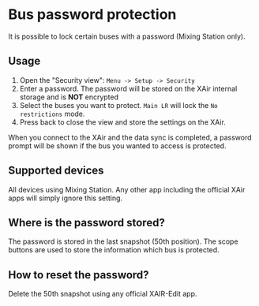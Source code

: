 # Bus password protection
It is possible to lock certain buses with a password (Mixing Station only).


## Usage
1. Open the "Security view": `Menu -> Setup -> Security`
2. Enter a password. The password will be stored on the XAir internal storage and is **NOT** encrypted
3. Select the buses you want to protect. `Main LR` will lock the `No restrictions` mode.
4. Press back to close the view and store the settings on the XAir.

When you connect to the XAir and the data sync is completed, a password prompt will be shown if the bus you wanted to access is protected.

## Supported devices
All devices using Mixing Station. Any other app including the official XAir apps will simply ignore this setting.

## Where is the password stored?
The password is stored in the last snapshot (50th position). The scope buttons are used to store the information which bus is protected.

## How to reset the password?
Delete the 50th snapshot using any official XAIR-Edit app.